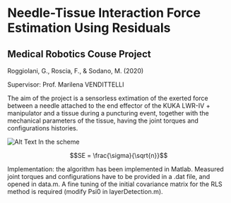 # Needle-Tissue Interaction Force Estimation Using Residuals
## Medical Robotics Couse Project
Roggiolani, G., Roscia, F., & Sodano, M. (2020)

Supervisor: Prof. Marilena VENDITTELLI


The aim of the project is a sensorless extimation of the exerted force between a needle attached to the end effector of the KUKA LWR-IV + manipulator and a tissue during a puncturing event, together with the mechanical parameters of the tissue, having the joint torques and configurations histories. 

![Alt Text](https://user-images.githubusercontent.com/62264717/83289773-ce5cea80-a1e5-11ea-94a7-902052171e7c.png)
In the scheme

```math
SE = \frac{\sigma}{\sqrt{n}}
```

Implementation: the algorithm has been implemented in Matlab. Measured joint torques and configurations have to be provided in a .dat file, and opened in data.m. A fine tuning of the initial covariance matrix for the RLS method is required (modify Psi0 in layerDetection.m).
